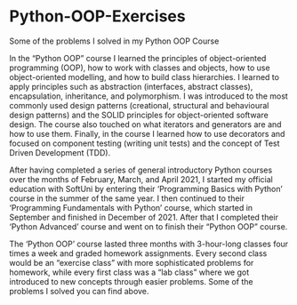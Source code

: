 # Python-OOP-Exercises
Some of the problems I solved in my Python OOP Course

In the “Python OOP” course I learned the principles of object-oriented programming (OOP), how to work with classes and objects, how to use object-oriented modelling, and how to build class hierarchies. I learned to apply principles such as abstraction (interfaces, abstract classes), encapsulation, inheritance, and polymorphism. I was introduced to the most commonly used design patterns (creational, structural and behavioural design patterns) and the SOLID principles for object-oriented software design. The course also touched on what iterators and generators are and how to use them. Finally, in the course I learned how to use decorators and focused on component testing (writing unit tests) and the concept of Test Driven Development (TDD).

After having completed a series of general introductory Python courses over the months of February, March, and April 2021, I started my official education with SoftUni by entering their ‘Programming Basics with Python’ course in the summer of the same year. I then continued to their ‘Programming Fundamentals with Python’ course, which started in September and finished in December of 2021. After that I completed their ‘Python Advanced’ course and went on to finish their “Python OOP” course.

The ‘Python OOP’ course lasted three months with 3-hour-long classes four times a week and graded homework assignments. Every second class would be an “exercise class” with more sophisticated problems for homework, while every first class was a “lab class” where we got introduced to new concepts through easier problems. Some of the problems I solved you can find above.
